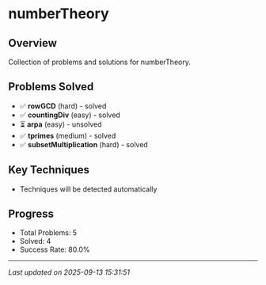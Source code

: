 # numberTheory

## Overview
Collection of problems and solutions for numberTheory.

## Problems Solved
- ✅ **rowGCD** (hard) - solved
- ✅ **countingDiv** (easy) - solved
- ⏳ **arpa** (easy) - unsolved
- ✅ **tprimes** (medium) - solved
- ✅ **subsetMultiplication** (hard) - solved

## Key Techniques
- Techniques will be detected automatically

## Progress
- Total Problems: 5
- Solved: 4
- Success Rate: 80.0%

---
*Last updated on 2025-09-13 15:31:51*
